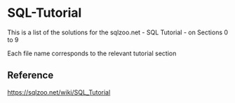 # SQL-Tutorial
This is a list of the solutions for the sqlzoo.net - SQL Tutorial - on Sections 0 to 9

Each file name corresponds to the relevant tutorial section

## Reference
https://sqlzoo.net/wiki/SQL_Tutorial

